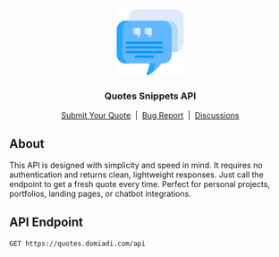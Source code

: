 <br />
<p align="center">
  <img src="https://raw.githubusercontent.com/Elcapitanoe/quotes-snippets-api/main/public/quotes.png" width="120px" />
</p>

<h3 align="center">Quotes Snippets API</h3>

<p align="center">
  <a href="https://quotes.domiadi.com"">Submit Your Quote</a>
  &nbsp;|&nbsp;
  <a href="https://github.com/Elcapitanoe/quotes-snippets-api/issues">Bug Report</a>
  &nbsp;|&nbsp;
  <a href="https://github.com/Elcapitanoe/quotes-snippets-api/discussions">Discussions</a>
</p>


## About
This API is designed with simplicity and speed in mind. It requires no authentication and returns clean, lightweight responses. Just call the endpoint to get a fresh quote every time. Perfect for personal projects, portfolios, landing pages, or chatbot integrations.

## API Endpoint
```
GET https://quotes.domiadi.com/api
```
